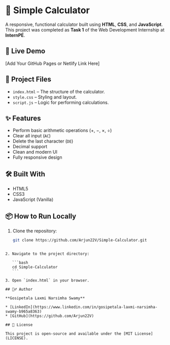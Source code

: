 
# 🔢 Simple Calculator

A responsive, functional calculator built using **HTML**, **CSS**, and **JavaScript**.  
This project was completed as **Task 1** of the Web Development Internship at **InternPE**.

## 🚀 Live Demo
[Add Your GitHub Pages or Netlify Link Here]

## 📁 Project Files

- `index.html` – The structure of the calculator.
- `style.css` – Styling and layout.
- `script.js` – Logic for performing calculations.

## ✨ Features

- Perform basic arithmetic operations (+, −, ×, ÷)
- Clear all input (`AC`)
- Delete the last character (`DE`)
- Decimal support
- Clean and modern UI
- Fully responsive design

## 🛠️ Built With

- HTML5  
- CSS3  
- JavaScript (Vanilla)

## 📦 How to Run Locally

1. Clone the repository:
   ```bash
   git clone https://github.com/Arjun22V/Simple-Calculator.git
````

2. Navigate to the project directory:

   ```bash
   cd Simple-Calculator
   ```

3. Open `index.html` in your browser.

## 🙋‍♂️ Author

**Gosipetala Laxmi Narsimha Swamy**

* [LinkedIn](https://www.linkedin.com/in/gosipetala-laxmi-narsimha-swamy-b965a8363)
* [GitHub](https://github.com/Arjun22V)

## 📝 License

This project is open-source and available under the [MIT License](LICENSE).
